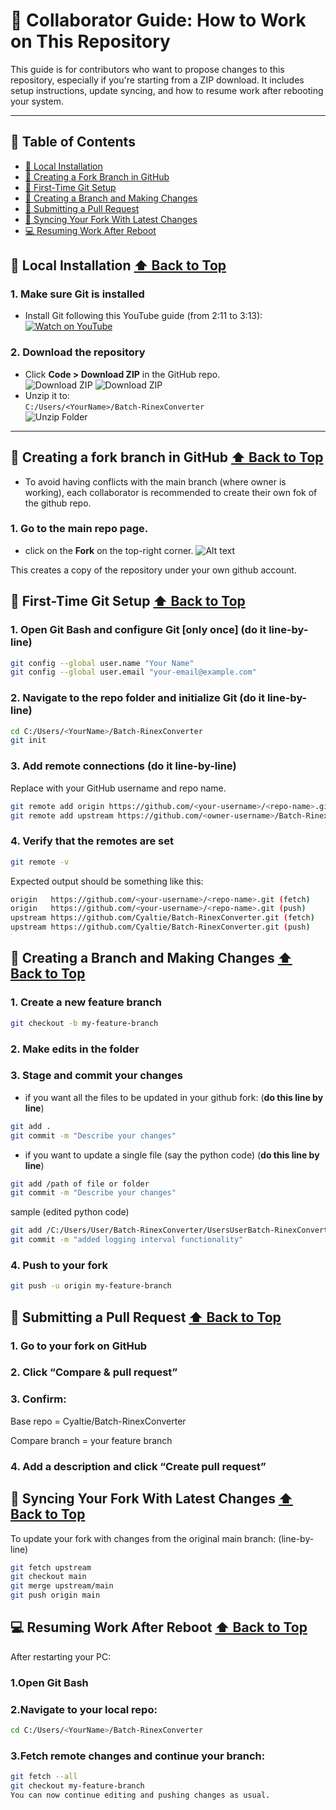# 🤝 Collaborator Guide: How to Work on This Repository

This guide is for contributors who want to propose changes to this repository, especially if you're starting from a ZIP download. It includes setup instructions, update syncing, and how to resume work after rebooting your system.

---

## 📑 Table of Contents

- [📂 Local Installation](#-local-installation)
- [🔱 Creating a Fork Branch in GitHub](#-creating-a-fork-branch-in-github)
- [🔧 First-Time Git Setup](#-first-time-git-setup)
- [🌿 Creating a Branch and Making Changes](#-creating-a-branch-and-making-changes)
- [🔁 Submitting a Pull Request](#-submitting-a-pull-request)
- [🔄 Syncing Your Fork With Latest Changes](#-syncing-your-fork-with-latest-changes)
- [💻 Resuming Work After Reboot](#-resuming-work-after-reboot)

## 📂 Local Installation [⬆️ Back to Top](#-collaborator-guide-how-to-work-on-this-repository)

### 1. Make sure Git is installed  
- Install Git following this YouTube guide (from 2:11 to 3:13):  
  [![Watch on YouTube](https://img.shields.io/badge/Watch_on-YouTube-red?logo=youtube)](https://youtu.be/tRZGeaHPoaw?si=NV-0TO8qYmWDUhnu&t=131)

### 2. Download the repository  
- Click **Code > Download ZIP** in the GitHub repo.  
  ![Download ZIP](Resources/githubstep2.png)
  ![Download ZIP](Resources/githubstep2a.png)    
- Unzip it to:  
  `C:/Users/<YourName>/Batch-RinexConverter`  
  ![Unzip Folder](Resources/githubstep2b.png)

---
## 🔱 Creating a fork branch in GitHub [⬆️ Back to Top](#-collaborator-guide-how-to-work-on-this-repository)
- To avoid having conflicts with the main branch (where owner is working), each collaborator is recommended to create their own fok of the github repo.
### 1. Go to the main repo page.
-  click on the **Fork** on the top-right corner.
    ![Alt text](Resources/gitfork.png)<br>

This creates a copy of the repository under your own github account.

## 🔧 First-Time Git Setup [⬆️ Back to Top](#-collaborator-guide-how-to-work-on-this-repository)

### 1. Open Git Bash and configure Git [only once] (do it line-by-line)  
```bash
git config --global user.name "Your Name"
git config --global user.email "your-email@example.com"
```

### 2. Navigate to the repo folder and initialize Git (do it line-by-line)

```bash
cd C:/Users/<YourName>/Batch-RinexConverter
git init
```

### 3. Add remote connections (do it line-by-line)
Replace with your GitHub username and repo name.
```bash
git remote add origin https://github.com/<your-username>/<repo-name>.git
git remote add upstream https://github.com/<owner-username>/Batch-RinexConverter.git
```
### 4. Verify that the remotes are set
```bash
git remote -v
```
Expected output should be something like this:
```bash
origin   https://github.com/<your-username>/<repo-name>.git (fetch)
origin   https://github.com/<your-username>/<repo-name>.git (push)
upstream https://github.com/Cyaltie/Batch-RinexConverter.git (fetch)
upstream https://github.com/Cyaltie/Batch-RinexConverter.git (push)
```

## 🌿 Creating a Branch and Making Changes [⬆️ Back to Top](#-collaborator-guide-how-to-work-on-this-repository)

### 1. Create a new feature branch
```bash
git checkout -b my-feature-branch
```
### 2. Make edits in the folder

### 3. Stage and commit your changes
- if you want all the files to be updated in your github fork: (**do this line by line**)
```bash
git add .
git commit -m "Describe your changes"
```
- if you want to update a single file (say the python code) (**do this line by line**)
```bash
git add /path of file or folder
git commit -m "Describe your changes"
```

sample (edited python code)
```bash
git add /C:/Users/User/Batch-RinexConverter/UsersUserBatch-RinexConverter/RNXConv_1.4.5r.py
git commit -m "added logging interval functionality"
```

### 4. Push to your fork
```bash
git push -u origin my-feature-branch
```

## 🔁 Submitting a Pull Request [⬆️ Back to Top](#-collaborator-guide-how-to-work-on-this-repository)
### 1. Go to your fork on GitHub

### 2. Click “Compare & pull request”

### 3. Confirm:

Base repo = Cyaltie/Batch-RinexConverter

Compare branch = your feature branch

### 4. Add a description and click “Create pull request”

## 🔄 Syncing Your Fork With Latest Changes [⬆️ Back to Top](#-collaborator-guide-how-to-work-on-this-repository)
To update your fork with changes from the original main branch: (line-by-line)
```bash
git fetch upstream
git checkout main
git merge upstream/main
git push origin main
```

## 💻 Resuming Work After Reboot [⬆️ Back to Top](#-collaborator-guide-how-to-work-on-this-repository)
After restarting your PC:

### 1.Open Git Bash

### 2.Navigate to your local repo:
```bash
cd C:/Users/<YourName>/Batch-RinexConverter
```

### 3.Fetch remote changes and continue your branch:
```bash
git fetch --all
git checkout my-feature-branch
You can now continue editing and pushing changes as usual.
```

